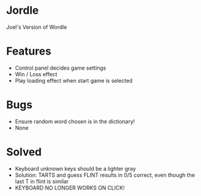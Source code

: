 # Jordle
Joel's Version of Wordle

# Features
- Control panel decides game settings
- Win / Loss effect
- Play loading effect when start game is selected

# Bugs
- Ensure random word chosen is in the dictionary!
- None

# Solved
- Keyboard unknown keys should be a lighter gray
- Solution: TARTS and guess FLINT results in 0/5 correct, even though the last T in flint is similar
- KEYBOARD NO LONGER WORKS ON CLICK!

